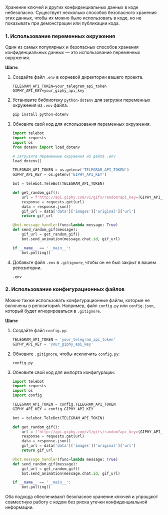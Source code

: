 Хранение ключей и других конфиденциальных данных в коде небезопасно. Существует несколько способов безопасного хранения этих данных, 
чтобы их можно было использовать в коде, но не показывать при демонстрации или публикации кода.

### 1. Использование переменных окружения

Один из самых популярных и безопасных способов хранения конфиденциальных данных — это использование переменных окружения.

**Шаги:**

1. Создайте файл `.env` в корневой директории вашего проекта.
  
    ```plaintext
    TELEGRAM_API_TOKEN=your_telegram_api_token
    GIPHY_API_KEY=your_giphy_api_key
    ```

2. Установите библиотеку `python-dotenv` для загрузки переменных окружения из `.env` файла.

    ```sh
    pip install python-dotenv
    ```

3. Обновите свой код для использования переменных окружения.

    ```python
    import telebot
    import requests
    import os
    from dotenv import load_dotenv

    # Загрузите переменные окружения из файла .env
    load_dotenv()

    TELEGRAM_API_TOKEN = os.getenv('TELEGRAM_API_TOKEN')
    GIPHY_API_KEY = os.getenv('GIPHY_API_KEY')

    bot = telebot.TeleBot(TELEGRAM_API_TOKEN)

    def get_random_gif():
        url = f'http://api.giphy.com/v1/gifs/random?api_key={GIPHY_API_KEY}'
        response = requests.get(url)
        data = response.json()
        gif_url = data['data']['images']['original']['url']
        return gif_url

    @bot.message_handler(func=lambda message: True)
    def send_random_gif(message):
        gif_url = get_random_gif()
        bot.send_animation(message.chat.id, gif_url)

    if __name__ == '__main__':
        bot.polling()
    ```

4. Добавьте файл `.env` в `.gitignore`, чтобы он не был закрыт в вашем репозитории.

    ```plaintext
    .env
    ```

### 2. Использование конфигурационных файлов

Можно также использовать конфигурационные файлы, которые не включены в репозиторий. Например, файл `config.py` или `config.json`, который будет игнорироваться в `.gitignore`.

**Шаги:**

1. Создайте файл `config.py`:

    ```python
    TELEGRAM_API_TOKEN = 'your_telegram_api_token'
    GIPHY_API_KEY = 'your_giphy_api_key'
    ```

2. Обновите `.gitignore`, чтобы исключить `config.py`:

    ```plaintext
    config.py
    ```

3. Обновите свой код для импорта конфигурации:

    ```python
    import telebot
    import requests
    import os
    import config

    TELEGRAM_API_TOKEN = config.TELEGRAM_API_TOKEN
    GIPHY_API_KEY = config.GIPHY_API_KEY

    bot = telebot.TeleBot(TELEGRAM_API_TOKEN)

    def get_random_gif():
        url = f'http://api.giphy.com/v1/gifs/random?api_key={GIPHY_API_KEY}'
        response = requests.get(url)
        data = response.json()
        gif_url = data['data']['images']['original']['url']
        return gif_url

    @bot.message_handler(func=lambda message: True)
    def send_random_gif(message):
        gif_url = get_random_gif()
        bot.send_animation(message.chat.id, gif_url)

    if __name__ == '__main__':
        bot.polling()
    ```

Оба подхода обеспечивают безопасное хранение ключей и упрощают совместную работу с кодом без риска утечки конфиденциальной информации.
